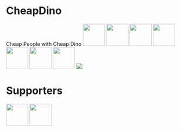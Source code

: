 # CheapDino
Cheap People with Cheap Dino
  [<img src="" width="60" height="60"/>](https://github.com/undefined)  [<img src="" width="60" height="60"/>](https://github.com/TarunTomar122)  [<img src="" width="60" height="60"/>](https://github.com/TarunTomar122)  [<img src="undefined" width="60" height="60"/>](https://github.com/TarunTomar122)  [<img src="undefined" width="60" height="60"/>](https://github.com/TarunTomar122)  [<img src="https://avatars2.githubusercontent.com/u/54112921?v=4" width="60" height="60"/>](https://github.com/TarunTomar122)  [<img src="https://avatars2.githubusercontent.com/u/55156409?v=4" width="60" height="60"/>](https://github.com/agrawalshubham01)
[![](https://img.shields.io/badge/Donate-Jupyter?style=for-the-badge)](https://razorpay.webug.space/TarunTomar122/CheapDino)

# Supporters

  [<img src="https://avatars3.githubusercontent.com/u/42870378?v=4" width="60" height="60"/>](https://github.com/killbotXD)  [<img src="https://avatars2.githubusercontent.com/u/54112921?v=4" width="60" height="60"/>](https://github.com/TarunTomar122)